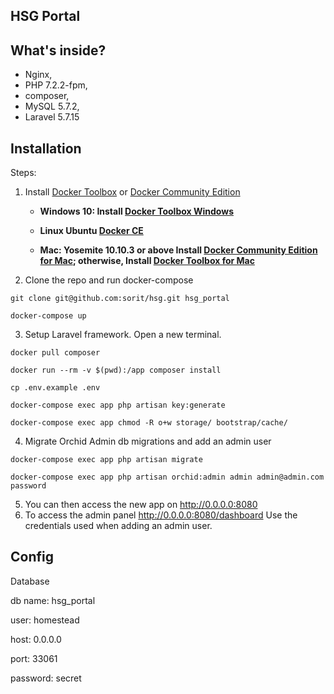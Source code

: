 ## HSG Portal

## What's inside?
* Nginx,
* PHP 7.2.2-fpm,
* composer,
* MySQL 5.7.2,
* Laravel 5.7.15

## Installation
Steps:

1. Install [Docker Toolbox](https://docs.docker.com/toolbox/overview/) or [Docker Community Edition](https://store.docker.com/search?type=edition&offering=community) 

   * **Windows 10: Install [Docker Toolbox Windows](https://docs.docker.com/docker-for-windows/)**
   
   * **Linux Ubuntu [Docker CE](https://docs.docker.com/install/linux/docker-ce/ubuntu/)**

   * **Mac: Yosemite 10.10.3 or above Install [Docker Community Edition for Mac](https://store.docker.com/editions/community/docker-ce-desktop-mac); otherwise, Install [Docker Toolbox for Mac](https://docs.docker.com/docker-for-mac/)**

2. Clone the repo and run docker-compose

```git clone git@github.com:sorit/hsg.git hsg_portal```

```docker-compose up```

3. Setup Laravel framework. Open a new terminal.

```docker pull composer```

```docker run --rm -v $(pwd):/app composer install```

```cp .env.example .env```

```docker-compose exec app php artisan key:generate```

```docker-compose exec app chmod -R o+w storage/ bootstrap/cache/```

4. Migrate Orchid Admin db migrations and add an admin user

```docker-compose exec app php artisan migrate```

```docker-compose exec app php artisan orchid:admin admin admin@admin.com password```

5. You can then access the new app on http://0.0.0.0:8080
6. To access the admin panel http://0.0.0.0:8080/dashboard
   Use the credentials used when adding an admin user.

## Config
Database

 db name: hsg_portal 
 
 user: homestead
 
 host: 0.0.0.0
 
 port: 33061
 
 password: secret


